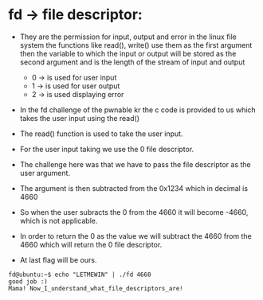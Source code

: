 # fd -> file descriptor:
 - They are the permission for input, output and error in the linux file system the functions like read(), write() use them as the
   first argument then the variable to which the input or output will be stored as the second argument and is the length of the 
   stream of input and output
    - 0 -> is used for user input
	- 1 -> is used for user output
	- 2 -> is used displaying error
	
 - In the fd challenge of the pwnable kr the c code is provided to us which takes the user input using the read() 
 - The read() function is used to take the user input.
 - For the user input taking we use the 0 file descriptor.
 - The challenge here was that we have to pass the file descriptor as the user argument.
 - The argument is then subtracted from the 0x1234 which in decimal is 4660 
 - So when the user subracts the 0 from the 4660 it will become -4660, which is not applicable.
 - In order to return the 0 as the value we will subtract the 4660 from the 4660 which will return the 0 file descriptor.
 - At last flag will be ours.
   
 ```
fd@ubuntu:~$ echo "LETMEWIN" | ./fd 4660
good job :)
Mama! Now_I_understand_what_file_descriptors_are! 
 ```
